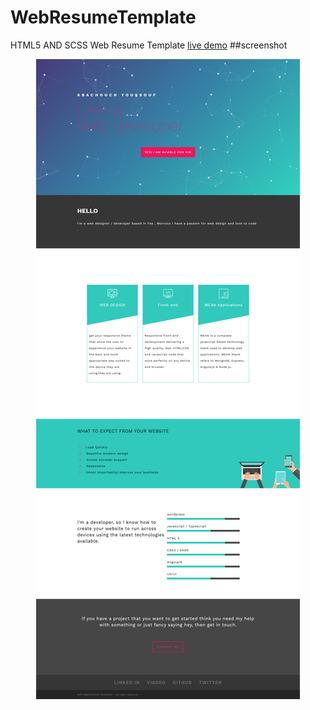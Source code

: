 # WebResumeTemplate
HTML5 AND SCSS Web Resume Template
<a href="https://abachouch.github.io/WebResumeTemplate/" >live demo</a>
##screenshot
<div style="text-align:center"><img src ="screenshots/screenshot-full.png" /></div>
